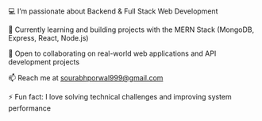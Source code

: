 💻 I’m passionate about Backend & Full Stack Web Development

🌱 Currently learning and building projects with the MERN Stack (MongoDB, Express, React, Node.js)

🤝 Open to collaborating on real-world web applications and API development projects

📫 Reach me at sourabhporwal999@gmail.com

⚡ Fun fact: I love solving technical challenges and improving system performance

<!---
sourabhpor/sourabhpor is a ✨ special ✨ repository because its `README.md` (this file) appears on your GitHub profile.
You can click the Preview link to take a look at your changes.
--->
